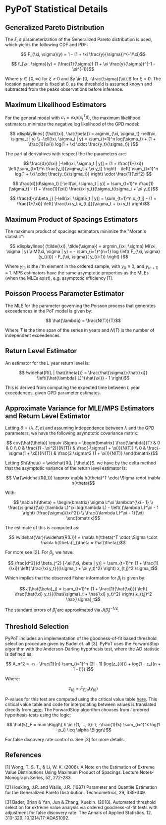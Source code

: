 # PyPoT Statistical Details 

## Generalized Pareto Distribution

The $\xi, \sigma$ parameterization of the Generalized Pareto distribution is used, which yields the following CDF and PDF:

```math
    F_{\xi, \sigma}(y) = 1 - (1 + \xi \frac{y}{\sigma})^{-1/\xi}
```

```math
    f_{\xi, \sigma}(y) = (\frac{1}{\sigma}) (1 + \xi \frac{y}{\sigma})^{-1 - \xi^{-1}}
```

Where $y \in [0, \infty)$ for $\xi \geq 0$ and $y \in [0, -\frac{\sigma}{\xi}]$ for $\xi < 0$.  The location parameter is fixed at 0, as the threshold is assumed known and subtracted from the peaks observations before inference.

## Maximum Likelihood Estimators

For the general model with $\sigma_t = exp(x_t^T \beta)$, the maximum likelihood estimators minimize the negative log likelihood of the GPD model:


```math
    \displaylines{ (\hat{\xi}, \hat{\beta}) = argmin_{\xi, \sigma_t}  -\ell(\xi, \sigma_t | y) \\
    -\ell(\xi, \sigma_t | y) = \sum_{t=1}^n log(\sigma_t) + (1 + \frac{1}{\xi}) log(1 + \xi \cdot \frac{y_t}{\sigma_t}) }
```

The partial derivatives with respect the the parameters are:

```math
    \frac{d}{d\xi} [-\ell(\xi, \sigma_t | y)] = (1 + \frac{1}{\xi}) \left(\sum_{t=1}^n \frac{y_t}{\sigma_t + \xi y_t}  \right) - \left( \sum_{t=1}^n log(1 + \xi \cdot \frac{y_t}{\sigma_t}) \right) \cdot \frac{1}{\xi^2} 
```

```math
    \frac{d}{d\sigma_t} [-\ell(\xi, \sigma_t | y)] = \sum_{t=1}^n \frac{1}{\sigma_t} - (1 + \frac{1}{\xi}) \frac{\xi y_t}{\sigma_t(\sigma_t + \xi y_t)}
```

```math
    \frac{d}{d\beta_j} [-\ell(\xi, \sigma_t | y)] = \sum_{t=1}^n x_{t,j} - (1 + \frac{1}{\xi}) \left( \frac{\xi y_t x_{t,j}}{\sigma_t + \xi y_t} \right)
```


## Maximum Product of Spacings Estimators

The maximum product of spacings estimators minimize the "Moran's statistic":

```math
    \displaylines{ (\tilde{\xi}, \tilde{\sigma}) = argmin_{\xi, \sigma}  M(\xi, \sigma | y) \\ 
    M(\xi, \sigma | y) = - \sum_{i=1}^{n+1} log \left(  F_{\xi, \sigma}(y_{(i)}) - F_{\xi, \sigma}( y_{(i-1)}  \right) }
```

Where $y_{(i)}$ is the $i$'th element in the ordered sample, with $y_0 \equiv 0$, and $y_{(n+1)} \equiv 1$.  MPS estimators have the same asymptotic properties as the MLEs (when the MLEs exist), e.g. asymptotic efficiency [1].

## Poisson Process Parameter Estimator

The MLE for the parameter governing the Poisson process that generates exceedences in the PoT model is given by:

```math
    \hat{\lambda} = \frac{N(T)}{T}
```

Where $T$ is the time span of the series in years and $N(T)$ is the number of independent exceedences.

## Return Level Estimator

An estimator for the $L$ year return level is:

```math
    \widehat{R(L | \hat{\theta})} = \frac{\hat{\sigma}}{\hat{\xi}} \left((\hat{\lambda} L)^{\hat{\xi}} - 1   \right)
```

This is derived from computing the expected time between $L$ year exceedences, given GPD parameter estimates.


## Approximate Variance for MLE/MPS Estimators and Return Level Estimator

Letting $\theta = (\lambda, \xi, \sigma)$ and assuming independence between $\lambda$ and the GPD parameters, we have the following asymptotic covariance matrix:

```math
    cov(\hat{\theta}) \equiv \Sigma = \begin{bmatrix}
        \frac{\lambda}{T} & 0 & 0 \\
        0 & \frac{(1 - \xi^2)}{N(T)} & \frac{-\sigma(1 + \xi)}{N(T)} \\
        0 & \frac{-\sigma(1 + \xi)}{N(T)} & \frac{2 \sigma^2 (1 + \xi)}{N(T)}
    \end{bmatrix}
```

Letting $h(\theta) = \widehat{R(L | \theta)}$, we have by the delta method that the asymptotic variance of the return level estimator is:

```math
    Var(\widehat{R(L)}) \approx \nabla h(\theta)^T \cdot  \Sigma \cdot \nabla h(\theta)
```

With:

```math
    \nabla h(\theta) = \begin{bmatrix}
        \sigma L^\xi \lambda^{\xi - 1} \\
        \frac{\sigma}{\xi} (\lambda L)^\xi log(\lambda L) - \left( (\lambda L)^\xi - 1 \right) (\frac{\sigma}{\xi^2}) \\
        \frac{(\lambda L)^\xi - 1}{\xi}
    \end{bmatrix}
```

The estimate of this is computed as:

```math
    \widehat{Var}(\widehat{R(L)}) = \nabla h(\theta)^T \cdot  \Sigma \cdot \nabla h(\theta)|_{\theta = \hat{\theta}}
```

For more see [2].  For $\beta_j$, we have:

```math
    \frac{d^2}{d \beta_j^2} [-\ell(\xi, \beta | y)] = \sum_{t=1}^n (1 + \frac{1}{\xi}) \left( \frac{\xi y_t}{(\sigma_t + \xi y_t)^2} \right) x_{t,j}^2 \sigma_t
```

Which implies that the observed Fisher information for $\beta_j$ is given by:

```math
    J(\hat{\beta}_j) = \sum_{t=1}^n (1 + \frac{1}{\hat{\xi}}) \left( \frac{\hat{\xi} y_t}{(\hat{\sigma}_t + \hat{\xi} y_t)^2} \right) x_{t,j}^2 \hat{\sigma}_t
```

The standard errors of $\hat{\beta}_j$ are approximated via $J(\hat{\beta}_j)^{-1/2}$.


## Threshold Selection

PyPoT includes an implementation of the goodness-of-fit based threshold selection procedure given by Bader et. all [3].  PyPoT uses the ForwardStop algorithm with the Anderson-Darling hypothesis test, where the AD statistic is defined as:

```math
    A_n^2 = -n - \frac{1}{n} \sum_{i=1}^n (2i - 1) [log(z_{(i)}) + log(1 - z_{(n + 1 - i)}) ]
```

Where:

```math
    z_{(i)} = F_{\hat{\xi}, \hat{\sigma}}(y_{(i)})
```

P-values for this test are computed using the critical value table [here](pypot/data/ADQuantiles.csv).  This critical value table and code for interpolating between values is translated directly from [here](https://github.com/brianbader/eva_package/tree/master).  The ForwardStop algorithm chooses from $l$ ordered hypothesis tests using the logic:

```math
    \hat{k}_F = max \Biggl\{ k \in \{1, ..., l\}: \; -\frac{1}{k} \sum_{i=1}^k log(1 - p_i) \leq \alpha \Biggr\}
```

For false discovery rate control $\alpha$.  See [3] for more details.


## References

[1] Wong, T. S. T., & Li, W. K. (2006). A Note on the Estimation of Extreme Value Distributions Using Maximum Product of Spacings. Lecture Notes-Monograph Series, 52, 272-283.

[2] Hosking, J.R. and Wallis, J.R. (1987) Parameter and Quantile Estimation for the Generalized Pareto Distribution. Technometrics, 29, 339-349.

[3] Bader, Brian & Yan, Jun & Zhang, Xuebin. (2018). Automated threshold selection for extreme value analysis via ordered goodness-of-fit tests with adjustment for false discovery rate. The Annals of Applied Statistics. 12. 310-329. 10.1214/17-AOAS1092.
